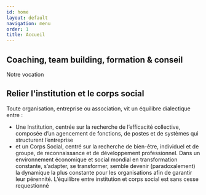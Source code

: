```yaml
---
id: home
layout: default
navigation: menu
order: 1
title: Accueil
---
```


## Coaching, team building, formation & conseil

Notre vocation
## Relier l'institution et le corps social
Toute organisation, entreprise ou association, vit un équilibre dialectique entre :
- Une Institution, centrée sur la recherche de l’efficacité collective, composée d’un agencement de fonctions, de postes et de systèmes qui structurent l’entreprise
- et un Corps Social, centré sur la recherche de bien-être, individuel et de groupe, de reconnaissance et de développement professionnel.
Dans un environnement économique et social mondial en transformation constante, s’adapter, se transformer, semble devenir (paradoxalement) la dynamique la plus constante pour les organisations afin de garantir leur pérennité. L’équilibre entre institution et corps social est sans cesse requestionné
